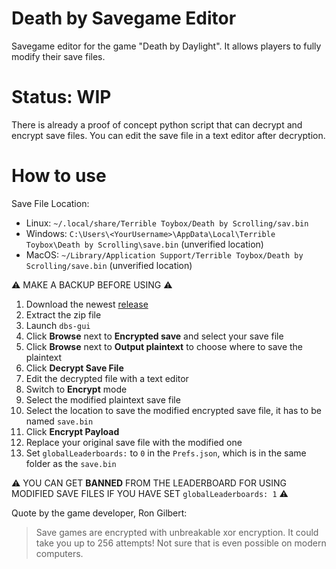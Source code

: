 # Death by Savegame Editor

Savegame editor for the game "Death by Daylight". 
It allows players to fully modify their save files.  

# Status: WIP
There is already a proof of concept python script that can decrypt and encrypt save files.
You can edit the save file in a text editor after decryption.

# How to use

Save File Location:
- Linux: `~/.local/share/Terrible Toybox/Death by Scrolling/sav.bin`
- Windows: `C:\Users\<YourUsername>\AppData\Local\Terrible Toybox\Death by Scrolling\save.bin` (unverified location)
- MacOS: `~/Library/Application Support/Terrible Toybox/Death by Scrolling/save.bin` (unverified location)

⚠ MAKE A BACKUP BEFORE USING ⚠

1. Download the newest [release](https://github.com/tolik518/death-by-savegame-editor/releases)
2. Extract the zip file
3. Launch `dbs-gui`
4. Click **Browse** next to **Encrypted save** and select your save file
5. Click **Browse** next to **Output plaintext** to choose where to save the plaintext
6. Click **Decrypt Save File**
7. Edit the decrypted file with a text editor
8. Switch to **Encrypt** mode
9. Select the modified plaintext save file
10. Select the location to save the modified encrypted save file, it has to be named `save.bin`
11. Click **Encrypt Payload**
12. Replace your original save file with the modified one
13. Set `globalLeaderboards:` to `0` in the `Prefs.json`, which is in the same folder as the `save.bin`

⚠ YOU CAN GET **BANNED** FROM THE LEADERBOARD FOR USING MODIFIED SAVE FILES IF YOU HAVE SET `globalLeaderboards: 1` ⚠

Quote by the game developer, Ron Gilbert:
> Save games are encrypted with unbreakable xor encryption. It could take you up to 256 attempts! Not sure that is even possible on modern computers.
